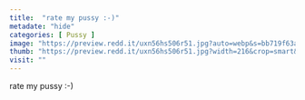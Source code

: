 ```yaml
---
title:  "rate my pussy :-)"
metadate: "hide"
categories: [ Pussy ]
image: "https://preview.redd.it/uxn56hs506r51.jpg?auto=webp&s=bb719f63a945be69ebcd7ff54153cecd43095c25"
thumb: "https://preview.redd.it/uxn56hs506r51.jpg?width=216&crop=smart&auto=webp&s=df85715f331e7b37bbd547d99e1872381a43db93"
visit: ""
---
```

rate my pussy :-)
